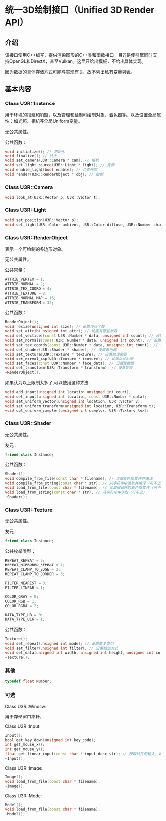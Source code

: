 # 统一3D绘制接口（Unified 3D Render API）

## 介绍

该接口使用C++编写，提供渲染图形的C++类和函数接口，目的是使引擎同时支持OpenGL和DirectX，甚至Vulkan。这里只给出模板，不给出具体实现。

因为数据的具体存储方式可能与实现有关，故不列出私有变量列表。

## 基本内容

### Class U3R::Instance

用于环境的搭建和销毁，以及管理和绘制可绘制对象、着色器等。以及设置全局属性：如光照、相机等全局Uniform变量。

无公共属性。

公共函数：
```cpp
void initialize(); // 初始化
void finalize(); // 终止
void set_camera(U3R::Camera * cam); // 相机
void set_light_source(U3R::Light * light); // 光源
void enable_light(bool enable); // 允许光照
void render(U3R::RenderObject * obj); // 绘制
```

### Class U3R::Camera

```cpp
void look_at(U3R::Vector p, U3R::Vector t);
```

### Class U3R::Light

```cpp
void set_position(U3R::Vector p);
void set_light(U3R::Color ambient, U3R::Color diffuse, U3R::Number shininess);
```

### Class U3R::RenderObject

表示一个可绘制的多边形对象。

无公共属性。

公共常量：
```cpp
ATTRIB_VERTEX = 1;
ATTRIB_NORMAL = 2;
ATTRIB_TEX_COORD = 4;
ATTRIB_TEXTURE = 8;
ATTRIB_NORMAL_MAP = 16;
ATTRIB_TRANSFORM = 32;
```

公共函数：

```cpp
RenderObject();
void resize(unsigned int size); // 设置顶点个数
void set_attrib(unsigned int attr); // 设置有哪些参数
void set_vectices(const U3R::Number * data, unsigned int count); // 设置顶点坐标
void set_normals(const U3R::Number * data, unsigned int count); // 设置顶点法向
void set_tex_coords(const U3R::Number * data, unsigned int count); // 设置顶点纹理坐标
void set_shader(U3R::Shader * shader); // 设置着色器
void set_texture(U3R::Texture * texture); // 设置纹理贴图
void set_normal_map(U3R::Texture * texture); // 设置法线贴图
void set_faces(const U3R::Number * face_data); // 设置面数据
void set_transform(U3R::Transform * transform); // 设置变换
~RenderObject();
```

如果认为以上限制太多了,可以使用这种方法:
```cpp
void add_input(unsigned int location unsigned int count);
void set_input(unsigned int location, const U3R::Number * data);
void set_uniform_vector(unsigned int location, U3R::Vector v);
void set_uniform_transform(unsigned int location, U3R::Transform t);
void set_uniform_sampler(unsigned int sampler, U3R::Texture tex);
```
### Class U3R::Shader

无公共属性。

友元：
```cpp
friend class Instance;
```

公共函数：
```cpp
Shader();
void compile_from_file(const char * filename); // 读取着色器文件并编译
void compile_from_string(const char * str); // 从字符串中读取并编译（可不选）
void load_from_file(const char * filename); // 读取编译好的着色器文件（可不选）
void load_from_string(const char * str); // 从字符串中读取（可不选）
~Shader();
```

### Class U3R::Texture

无公共属性。

友元：
```cpp
friend class Instance;
```

公共枚举类型：

```cpp
REPEAT_REPEAT = 0;
REPEAT_MIRRORED_REPEAT = 1;
REPEAT_CLAMP_TO_EDGE = 2;
REPEAT_CLAMP_TO_BORDER = 3;

FILTER_NEAREST = 0;
FILTER_LINEAR = 1;

COLOR_GRAY = 0;
COLOR_RGB = 1;
COLOR_RGBA = 2;

DATA_TYPE_U8 = 0;
DATA_TYPE_U16 = 1;
```
公共函数：

```cpp
Texture();
void set_repeat(unsigned int mode); // 设置重复类型
void set_filter(unsigned int filter); // 设置插值方式
void set_data(unsigned int width, unsigned int height, unsigned int color_mode, unsigned int data_type); // 写入图像数据
~Texture();
```

### 其他

```cpp
typedef float Number;
```

### 可选

Class U3R::Window:

用于存储窗口指针。

Class U3R::Input:
```cpp
Input();
bool get_key_down(unsigned int key_code);
int get_mouse_x();
int get_mouse_y();
float get_linear_input(const char * input_desc_str); // 获取线性的输入，如摇杆的竖直坐标，通过get_linear_input("joy-v")得到
~Input();
```

Class U3R::Image:
```cpp
Image();
void load_from_file(const char * filename);
~Image();
```

Class U3R::Model:
```cpp
Model();
void load_from_file(const char * filename);
~Model();
```

